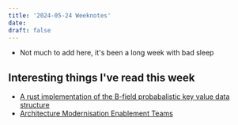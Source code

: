 ```yaml
---
title: '2024-05-24 Weeknotes'
date: 
draft: false
---
```

- Not much to add here, it's been a long week with bad sleep

## Interesting things I've read this week
- [A rust implementation of the B-field probabalistic key value data structure](https://github.com/onecodex/rust-bfield)
- [Architecture Modernisation Enablement Teams](https://esilva.net/articles/architecture-modernization-enabling-team)
